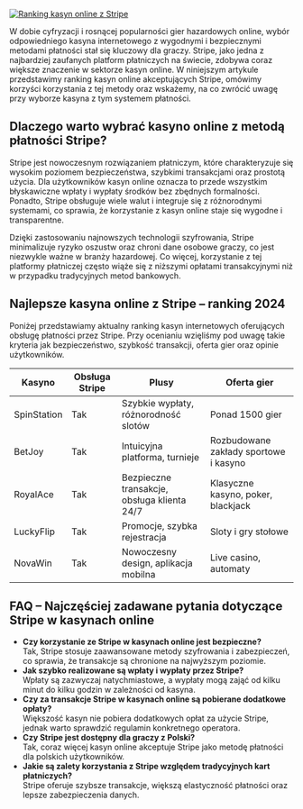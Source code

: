 [![Ranking kasyn online z Stripe](https://123-caf.pages.dev/gitsignup.png)](https://vrmoo.ru/Bt82HjjY)

<p>W dobie cyfryzacji i rosnącej popularności gier hazardowych online, wybór odpowiedniego kasyna internetowego z wygodnymi i bezpiecznymi metodami płatności stał się kluczowy dla graczy. Stripe, jako jedna z najbardziej zaufanych platform płatniczych na świecie, zdobywa coraz większe znaczenie w sektorze kasyn online. W niniejszym artykule przedstawimy ranking kasyn online akceptujących Stripe, omówimy korzyści korzystania z tej metody oraz wskażemy, na co zwrócić uwagę przy wyborze kasyna z tym systemem płatności.</p>  <h2>Dlaczego warto wybrać kasyno online z metodą płatności Stripe?</h2> <p>Stripe jest nowoczesnym rozwiązaniem płatniczym, które charakteryzuje się wysokim poziomem bezpieczeństwa, szybkimi transakcjami oraz prostotą użycia. Dla użytkowników kasyn online oznacza to przede wszystkim błyskawiczne wpłaty i wypłaty środków bez zbędnych formalności. Ponadto, Stripe obsługuje wiele walut i integruje się z różnorodnymi systemami, co sprawia, że korzystanie z kasyn online staje się wygodne i transparentne.</p> <p>Dzięki zastosowaniu najnowszych technologii szyfrowania, Stripe minimalizuje ryzyko oszustw oraz chroni dane osobowe graczy, co jest niezwykle ważne w branży hazardowej. Co więcej, korzystanie z tej platformy płatniczej często wiąże się z niższymi opłatami transakcyjnymi niż w przypadku tradycyjnych metod bankowych.</p>  <h2>Najlepsze kasyna online z Stripe – ranking 2024</h2> <p>Poniżej przedstawiamy aktualny ranking kasyn internetowych oferujących obsługę płatności przez Stripe. Przy ocenianiu wzięliśmy pod uwagę takie kryteria jak bezpieczeństwo, szybkość transakcji, oferta gier oraz opinie użytkowników.</p>  <table> <thead> <tr> <th>Kasyno</th> <th>Obsługa Stripe</th> <th>Plusy</th> <th>Oferta gier</th> </tr> </thead> <tbody> <tr> <td>SpinStation</td> <td>Tak</td> <td>Szybkie wypłaty, różnorodność slotów</td> <td>Ponad 1500 gier</td> </tr> <tr> <td>BetJoy</td> <td>Tak</td> <td>Intuicyjna platforma, turnieje</td> <td>Rozbudowane zakłady sportowe i kasyno</td> </tr> <tr> <td>RoyalAce</td> <td>Tak</td> <td>Bezpieczne transakcje, obsługa klienta 24/7</td> <td>Klasyczne kasyno, poker, blackjack</td> </tr> <tr> <td>LuckyFlip</td> <td>Tak</td> <td>Promocje, szybka rejestracja</td> <td>Sloty i gry stołowe</td> </tr> <tr> <td>NovaWin</td> <td>Tak</td> <td>Nowoczesny design, aplikacja mobilna</td> <td>Live casino, automaty</td> </tr> </tbody> </table>  <h2>FAQ – Najczęściej zadawane pytania dotyczące Stripe w kasynach online</h2> <ul> <li><strong>Czy korzystanie ze Stripe w kasynach online jest bezpieczne?</strong><br>Tak, Stripe stosuje zaawansowane metody szyfrowania i zabezpieczeń, co sprawia, że transakcje są chronione na najwyższym poziomie.</li> <li><strong>Jak szybko realizowane są wpłaty i wypłaty przez Stripe?</strong><br>Wpłaty są zazwyczaj natychmiastowe, a wypłaty mogą zająć od kilku minut do kilku godzin w zależności od kasyna.</li> <li><strong>Czy za transakcje Stripe w kasynach online są pobierane dodatkowe opłaty?</strong><br>Większość kasyn nie pobiera dodatkowych opłat za użycie Stripe, jednak warto sprawdzić regulamin konkretnego operatora.</li> <li><strong>Czy Stripe jest dostępny dla graczy z Polski?</strong><br>Tak, coraz więcej kasyn online akceptuje Stripe jako metodę płatności dla polskich użytkowników.</li> <li><strong>Jakie są zalety korzystania z Stripe względem tradycyjnych kart płatniczych?</strong><br>Stripe oferuje szybsze transakcje, większą elastyczność płatności oraz lepsze zabezpieczenia danych.</li> </ul>